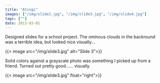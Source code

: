 ```yaml
---
title: "Atingi"
images: ["/img/slide2.jpg", "/img/slide3.jpg", "/img/slide4.jpg"]
tags: [""]
date: 2013-03-01
---
```


Designed slides for a school project. The ominous clouds in the backround was a terrible idea, but looked nice visually...

{{< image src="/img/slide3.jpg" alt="Slide 3">}}

Solid colors against a grayscale photo was something I picked up from a friend. Turned out pretty good...... visually.

{{< image src="/img/slide3.jpg" float="right">}}

